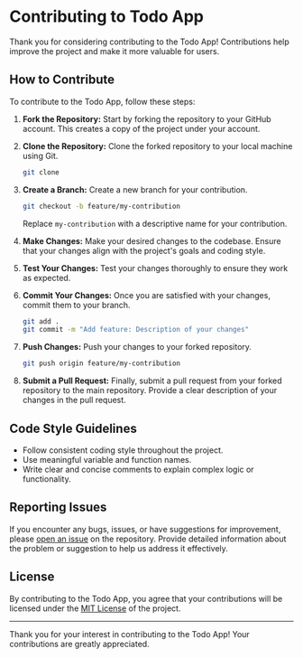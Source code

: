 # Contributing to Todo App

Thank you for considering contributing to the Todo App! Contributions help improve the project and make it more valuable for users.

## How to Contribute

To contribute to the Todo App, follow these steps:

1. **Fork the Repository:** Start by forking the repository to your GitHub account. This creates a copy of the project under your account.

2. **Clone the Repository:** Clone the forked repository to your local machine using Git.

    ```bash
    git clone 
    ```

3. **Create a Branch:** Create a new branch for your contribution.

    ```bash
    git checkout -b feature/my-contribution
    ```

    Replace `my-contribution` with a descriptive name for your contribution.

4. **Make Changes:** Make your desired changes to the codebase. Ensure that your changes align with the project's goals and coding style.

5. **Test Your Changes:** Test your changes thoroughly to ensure they work as expected.

6. **Commit Your Changes:** Once you are satisfied with your changes, commit them to your branch.

    ```bash
    git add .
    git commit -m "Add feature: Description of your changes"
    ```

7. **Push Changes:** Push your changes to your forked repository.

    ```bash
    git push origin feature/my-contribution
    ```

8. **Submit a Pull Request:** Finally, submit a pull request from your forked repository to the main repository. Provide a clear description of your changes in the pull request.

## Code Style Guidelines

- Follow consistent coding style throughout the project.
- Use meaningful variable and function names.
- Write clear and concise comments to explain complex logic or functionality.

## Reporting Issues

If you encounter any bugs, issues, or have suggestions for improvement, please [open an issue](https://github.com/your-username/todo-app/issues) on the repository. Provide detailed information about the problem or suggestion to help us address it effectively.

## License

By contributing to the Todo App, you agree that your contributions will be licensed under the [MIT License](LICENSE) of the project.

---

Thank you for your interest in contributing to the Todo App! Your contributions are greatly appreciated.
